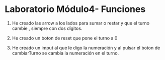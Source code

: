 # Laboratorio Módulo4- Funciones

1. He creado las arrow a los lados para sumar o restar y que el turno cambie , siempre con dos dígitos.

2. He creado un boton de reset que pone el turno a 0

3. He creado un imput al que le digo la numeración y al pulsar el boton de cambiarTurno se cambia la numeración en el turno.
